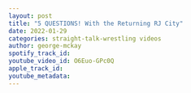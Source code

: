 ```yaml
---
layout: post
title: "5 QUESTIONS! With the Returning RJ City"
date: 2022-01-29
categories: straight-talk-wrestling videos
author: george-mckay
spotify_track_id: 
youtube_video_id: O6Euo-GPc0Q
apple_track_id: 
youtube_metadata: 
---
```

